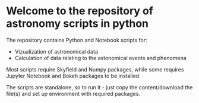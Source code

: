 # Welcome to the repository of astronomy scripts in python

The repository contains Python and Notebook scripts for:
-  Vizualization of astronomical data
-  Calculation of data relating to the astonomical events and phenomena

Most scripts require Skyfield and Numpy packages, while some requires Jupyter Notebook and Bokeh packages to be installed.

The scripts are standalone, so to run it - just copy the content/download the file(s) and set up environment with required packages.
